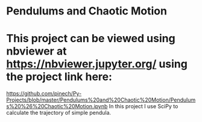 # Pendulums and Chaotic Motion
# This project can be viewed using nbviewer at https://nbviewer.jupyter.org/ using the project link here: 
https://github.com/pinech/Py-Projects/blob/master/Pendulums%20and%20Chaotic%20Motion/Pendulums%20%26%20Chaotic%20Motion.ipynb 
In this project I use SciPy to calculate the trajectory of simple pendula.
